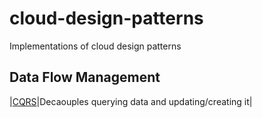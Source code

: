 # cloud-design-patterns
Implementations of cloud design patterns

## Data Flow Management
|[CQRS](cqrs)|Decaouples querying data and updating/creating it|
